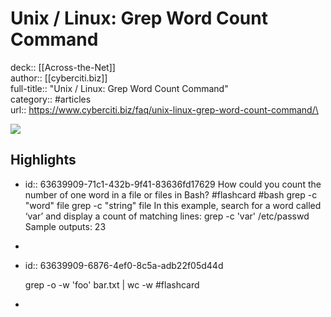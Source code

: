# Unix / Linux: Grep Word Count Command

deck:: [[Across-the-Net]]\
author:: [[cyberciti.biz]]\
full-title:: "Unix / Linux: Grep Word Count Command"\
category:: #articles\
url:: https://www.cyberciti.biz/faq/unix-linux-grep-word-count-command/\

![](https://readwise-assets.s3.amazonaws.com/static/images/article2.74d541386bbf.png)
## Highlights
- id:: 63639909-71c1-432b-9f41-83636fd17629
   How could you count the number of one word in a file or files in Bash? #flashcard  #bash 
    grep -c "word" file
     grep -c "string" file
     In this example, search for a word called ‘var’ and display a count of matching lines:
     grep -c 'var' /etc/passwd
     Sample outputs:
     23
-
- id:: 63639909-6876-4ef0-8c5a-adb22f05d44d
  
  grep -o -w 'foo' bar.txt | wc -w #flashcard
-